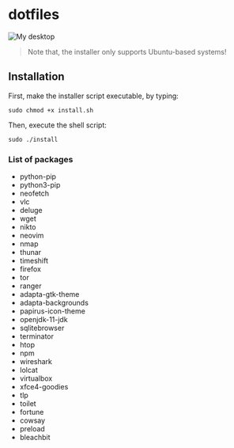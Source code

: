# dotfiles

![My desktop](https://i.imgur.com/NQauCpT.png)

> Note that, the installer only supports Ubuntu-based systems!

## Installation

First, make the installer script executable, by typing:

`sudo chmod +x install.sh`

Then, execute the shell script:

`sudo ./install`

### List of packages

- python-pip
- python3-pip
- neofetch
- vlc
- deluge
- wget
- nikto
- neovim
- nmap
- thunar
- timeshift
- firefox
- tor
- ranger
- adapta-gtk-theme
- adapta-backgrounds
- papirus-icon-theme
- openjdk-11-jdk
- sqlitebrowser
- terminator
- htop
- npm
- wireshark
- lolcat
- virtualbox
- xfce4-goodies
- tlp
- toilet
- fortune
- cowsay
- preload
- bleachbit
